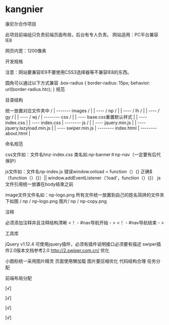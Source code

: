 # kangnier
康尼尔合作项目

此项目前端组只负责前端页面布局，后台有专人负责。
网站适用：PC平台兼容IE8

网页内宽：1200像素

开发规格

注意：网站要兼容IE9不要使用CSS3选择器等不兼容IE8的东西。

圆角可以通过以下方式兼容
.box-radius {
  border-radius: 15px;
  behavior: url(border-radius.htc);
}
规范

目录结构

统一放置对应文件夹中
/ 
| ------- images / 
| | ---- / np / 
| | ---- / lh / 
| | ---- / gy / 
| | ---- / wj / 
| -------- css / 
| | ---- base.css重置默认样式
| | ---- index.css
| | ---- index.css
| -------- js / 
| | ---- jquery.min.js 
| | ---- jquery.lazyload.min.js 
| | ---- swiper.min.js 
| -------- index.html 
| -------- about.html 
| 


命名规范

css文件如：文件名hnz-index.css 
类名如.np-banner＃np-nav（一定要有后代保护）

js文件如：文件名np-index.js 
错误window.onload = function（）{} 
正确$（function（）{}）|| window.addEventListener（'load'，function（）{}）
js文件引用统一放置在body结束之前

image文件文件名如：np-logo.png 
所有文件统一放置到自己的姓名简拼的文件夹下如图
/ np / np-logo.png 
图片/ np / np-copy.png

注释

必须添加注释并且注释结构清晰
<！ - #nav导航开始 - > 
<！ - #nav导航结束 - >

工具库

jQuery v1.12.4
可使用jquery插件，必须有插件说明接口必须要有描述
swiper插件2.0版本文档参考2.0 http://2.swiper.com.cn/
优化

小图标统一采用图片精灵
页面使用懒加载
图片要压缩优化
代码结构合理
任务分配

前端布局分配

[√]

[√]

[√]

[√]



